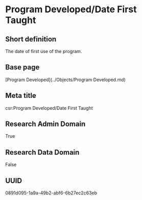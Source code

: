 # Program Developed/Date First Taught
## Short definition
The date of first use of the program.
## Base page
[Program Developed](../Objects/Program Developed.md)
## Meta title
csr:Program Developed/Date First Taught
## Research Admin Domain
True
## Research Data Domain
False
## UUID
0891d095-1a9a-49b2-abf6-6b27ec2c63eb
